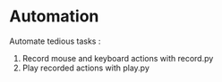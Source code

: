 # Automation
Automate tedious tasks : 
1) Record mouse and keyboard actions with record.py
2) Play recorded actions with play.py

